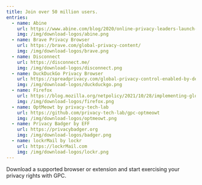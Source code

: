 ```yaml
---
title: Join over 50 million users.
entries:
  - name: Abine
    url: https://www.abine.com/blog/2020/online-privacy-leaders-launch-gpc-global-privacy-control-standard/
    img: /img/download-logos/abine.png
  - name: Brave Privacy Browser
    url: https://brave.com/global-privacy-content/
    img: /img/download-logos/brave.png
  - name: Disconnect
    url: https://disconnect.me/
    img: /img/download-logos/disconnect.png
  - name: DuckDuckGo Privacy Browser
    url: https://spreadprivacy.com/global-privacy-control-enabled-by-default/
    img: /img/download-logos/duckduckgo.png
  - name: Firefox
    url: https://blog.mozilla.org/netpolicy/2021/10/28/implementing-global-privacy-control/
    img: /img/download-logos/firefox.png
  - name: OptMeowt by privacy-tech-lab
    url: https://github.com/privacy-tech-lab/gpc-optmeowt
    img: /img/download-logos/optmeowt.png
  - name: Privacy Badger by EFF
    url: https://privacybadger.org
    img: /img/download-logos/badger.png
  - name: lockrMail by lockr
    url: https://lockrMail.com
    img: /img/download-logos/lockr.png
---
```


Download a supported browser or extension and start exercising your privacy rights with GPC.
